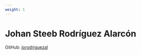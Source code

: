 ```yaml
---
weight: 1
---
```


# Johan Steeb Rodríguez Alarcón

GitHub: [jorodriguezal](https://github.com/jorodriguezal)